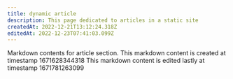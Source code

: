 ```yaml
---
title: dynamic article
description: This page dedicated to articles in a static site
createdAt: 2022-12-21T13:12:24.318Z
editedAt: 2022-12-23T07:41:03.099Z
---
```


Markdown contents for article section.
This markdown content is created at timestamp 1671628344318
This markdown content is edited lastly at timestamp 1671781263099